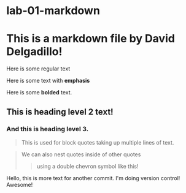 # lab-01-markdown

# This is a markdown file by David Delgadillo!

Here is some regular text

Here is some text with **emphasis**

Here is some **bolded** text.

## This is heading level 2 text!

### And this is heading level 3.

> This is used for block quotes
> taking up multiple lines
> of text.

> We can also nest quotes inside of other quotes
>
> > using a double chevron symbol like this!

Hello, this is more text for another commit. I'm doing version control! Awesome!
